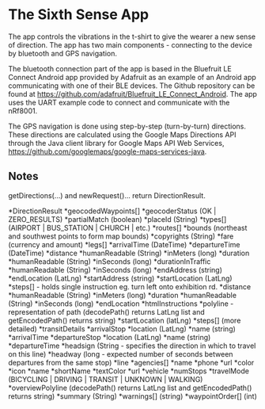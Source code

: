 The Sixth Sense App
===================

The app controls the vibrations in the t-shirt to give the wearer a new sense of direction. The app has two main components - connecting to the device by bluetooth and GPS navigation.

The bluetooth connection part of the app is based in the Bluefruit LE Connect Android app provided by Adafruit as an example of an Android app communicating with one of their BLE devices. The Github repository can be found at https://github.com/adafruit/Bluefruit_LE_Connect_Android. The app uses the UART example code to connect and communicate with the nRf8001.

The GPS navigation is done using step-by-step (turn-by-turn) directions. These directions are calculated using the Google Maps Directions API through the Java client library for Google Maps API Web Services, https://github.com/googlemaps/google-maps-services-java.

Notes
-----

getDirections(...) and newRequest()... return DirectionResult.

*DirectionResult
	*geocodedWaypoints[]
		*geocoderStatus (OK | ZERO_RESULTS)
		*partialMatch (boolean)
		*placeId (String)
		*types[] (AIRPORT | BUS_STATION | CHURCH | etc.)
	*routes[]
		*bounds (northeast and southwest points to form map bounds)
		*copyrights (String)
		*fare (currency and amount)
		*legs[]
			*arrivalTime (DateTime)
			*departureTime (DateTime)
			*distance
				*humanReadable (String)
				*inMeters (long)
			*duration
				*humanReadable (String)
				*inSeconds (long)
			*durationInTraffic
				*humanReadable (String)
				*inSeconds (long)
			*endAddress (string)
			*endLocation (LatLng)
			*startAddress (string)
			*startLocation (LatLng)
			*steps[] - holds single instruction eg. turn left onto exhibition rd.
				*distance
					*humanReadable (String)
					*inMeters (long)
				*duration
					*humanReadable (String)
					*inSeconds (long)
				*endLocation
				*htmlInstructions
				*polyline - representation of path (decodePath() returns LatLng list and getEncodedPath() returns string)
				*startLocation (latLng)
				*steps[] (more detailed)
				*transitDetails
					*arrivalStop
						*location (LatLng)
						*name (string)
					*arrivalTime
					*departureStop
						*location (LatLng)
						*name (string)
					*departureTime
					*headsign (String - specifies the direction in which to travel on this line)
					*headway (long - expected number of seconds between departures from the same stop)
					*line
						*agencies[]
							*name
							*phone
							*url
						*color
						*icon
						*name
						*shortName
						*textColor
						*url
						*vehicle
					*numStops
				*travelMode (BICYCLING | DRIVING | TRANSIT | UNKNOWN | WALKING)
		*overviewPolyline (decodePath() returns LatLng list and getEncodedPath() returns string)
		*summary (String)
		*warnings[] (string)
		*waypointOrder[] (int)
